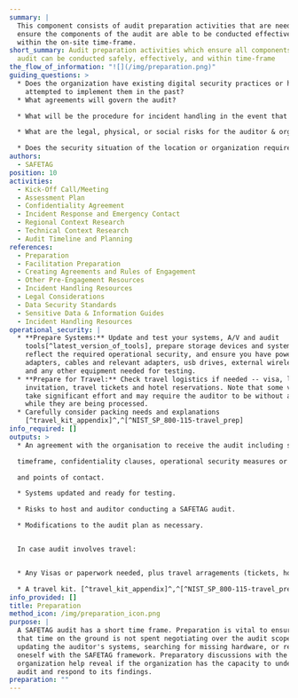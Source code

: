 ```yaml
---
summary: |
  This component consists of audit preparation activities that are needed to
  ensure the components of the audit are able to be conducted effectively and
  within the on-site time-frame.
short_summary: Audit preparation activities which ensure all components of the
  audit can be conducted safely, effectively, and within time-frame
the_flow_of_information: "![](/img/preparation.png)"
guiding_questions: >
  * Does the organization have existing digital security practices or has it
    attempted to implement them in the past?
  * What agreements will govern the audit?

  * What will be the procedure for incident handling in the event that the auditor causes or uncovers an incident during the course of the assessment?

  * What are the legal, physical, or social risks for the auditor & organization associated with conducting the audit or having audit results leak? [^PETS_legal_considerations]

  * Does the security situation of the location or organization require additional planning? Are your software tools up to date and working as expected?
authors:
  - SAFETAG
position: 10
activities:
  - Kick-Off Call/Meeting
  - Assessment Plan
  - Confidentiality Agreement
  - Incident Response and Emergency Contact
  - Regional Context Research
  - Technical Context Research
  - Audit Timeline and Planning
references:
  - Preparation
  - Facilitation Preparation
  - Creating Agreements and Rules of Engagement
  - Other Pre-Engagement Resources
  - Incident Handling Resources
  - Legal Considerations
  - Data Security Standards
  - Sensitive Data & Information Guides
  - Incident Handling Resources
operational_security: |
  * **Prepare Systems:** Update and test your systems, A/V and audit
    tools[^latest_version_of_tools], prepare storage devices and systems to
    reflect the required operational security, and ensure you have power supply
    adapters, cables and relevant adapters, usb drives, external wireless cards
    and any other equipment needed for testing.
  * **Prepare for Travel:** Check travel logistics if needed -- visa, letter of
    invitation, travel tickets and hotel reservations. Note that some visas can
    take significant effort and may require the auditor to be without a passport
    while they are being processed.
  * Carefully consider packing needs and explanations
    [^travel_kit_appendix]^,^[^NIST_SP_800-115-travel_prep]
info_required: []
outputs: >
  * An agreement with the organisation to receive the audit including scope,

  timeframe, confidentiality clauses, operational security measures or minimums,

  and points of contact.

  * Systems updated and ready for testing.

  * Risks to host and auditor conducting a SAFETAG audit.

  * Modifications to the audit plan as necessary.


  In case audit involves travel:


  * Any Visas or paperwork needed, plus travel arragements (tickets, hotels) for auditor travel.

  * A travel kit. [^travel_kit_appendix]^,^[^NIST_SP_800-115-travel_prep]
info_provided: []
title: Preparation
method_icon: /img/preparation_icon.png
purpose: |
  A SAFETAG audit has a short time frame. Preparation is vital to ensure
  that time on the ground is not spent negotiating over the audit scope,
  updating the auditor's systems, searching for missing hardware, or refreshing
  oneself with the SAFETAG framework. Preparatory discussions with the host
  organization help reveal if the organization has the capacity to undertake the
  audit and respond to its findings.
preparation: ""
---
```

